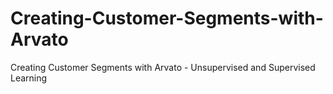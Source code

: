 # Creating-Customer-Segments-with-Arvato
Creating Customer Segments with Arvato - Unsupervised and Supervised Learning
